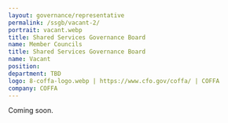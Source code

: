 ```yaml
---
layout: governance/representative
permalink: /ssgb/vacant-2/
portrait: vacant.webp
title: Shared Services Governance Board
name: Member Councils
title: Shared Services Governance Board
name: Vacant
position: 
department: TBD
logo: 8-coffa-logo.webp | https://www.cfo.gov/coffa/ | COFFA
company: COFFA
---
```


Coming soon.

